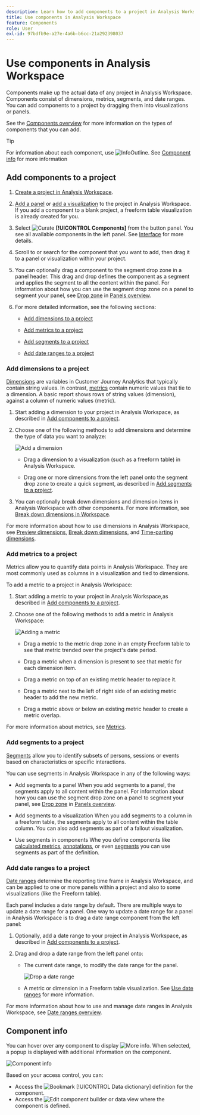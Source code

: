 ```yaml
---
description: Learn how to add components to a project in Analysis Workspace
title: Use components in Analysis Workspace
feature: Components
role: User
exl-id: 97bdfb9e-a27e-4a6b-b6cc-21a292398037
---
```

# Use components in Analysis Workspace

Components make up the actual data of any project in Analysis Workspace. Components consist of dimensions, metrics, segments, and date ranges. You can add components to a project by dragging them into visualizations or panels.

See the [Components overview](/help/components/overview.md) for more information on the types of components that you can add.

>[!TIP]
>
>For information about each component, use ![InfoOutline](/help/assets/icons/InfoOutline.svg). See [Component info](#component-info) for more information

## Add components to a project

1. [Create a project in Analysis Workspace](/help/analysis-workspace/build-workspace-project/create-projects.md).

1. [Add a panel](/help/analysis-workspace/c-panels/panels.md#create-a-panel) or [add a visualization](/help/analysis-workspace/visualizations/freeform-analysis-visualizations.md#add-visualizations-to-a-panel) to the project in Analysis Workspace. If you add a component to a blank project, a freeform table visualization is already created for you.

1. Select ![Curate](/help/assets/icons/Curate.svg) **[!UICONTROL Components]** from the button panel. You see all available components in the left panel. See [Interface](/help/analysis-workspace/home.md#interface) for more details.

1. Scroll to or search for the component that you want to add, then drag it to a panel or visualization within your project. 

1. You can optionally drag a component to the segment drop zone in a panel header. This drag and drop defines the component as a segment and applies the segment to all the content within the panel.
   For information about how you can use the segment drop zone on a panel to segment your panel, see [Drop zone](/help/analysis-workspace/c-panels/panels.md#drop-zone) in [Panels overview](/help/analysis-workspace/c-panels/panels.md).

1. For more detailed information, see the following sections:

   * [Add dimensions to a project](#add-dimensions-to-a-project)

   * [Add metrics to a project](#add-metrics-to-a-project)

   * [Add segments to a project](#add-segments-to-a-project)

   * [Add date ranges to a project](#add-date-ranges-to-a-project)

### Add dimensions to a project

[Dimensions](/help/components/dimensions/overview.md) are variables in Customer Journey Analytics that typically contain string values. In contrast, [metrics](/help/components/calc-metrics/calc-metr-overview.md) contain numeric values that tie to a dimension. A basic report shows rows of string values (dimension), against a column of numeric values (metric).

1. Start adding a dimension to your project in Analysis Workspace, as described in [Add components to a project](#add-components-to-a-project).

1. Choose one of the following methods to add dimensions and determine the type of data you want to analyze:

   ![Add a dimension](/help/components/assets/add-dimension.gif)

   * Drag a dimension to a visualization (such as a freeform table) in Analysis Workspace.
   
   * Drag one or more dimensions from the left panel onto the segment drop zone to create a quick segment, as described in [Add segments to a project](#add-filters-to-a-project).

1. You can optionally break down dimensions and dimension items in Analysis Workspace with other components. For more information, see [Break down dimensions in Workspace](/help/components/dimensions/t-breakdown-fa.md).

For more information about how to use dimensions in Analysis Workspace, see [Preview dimensions](/help/components/dimensions/view-dimensions.md), [Break down dimensions](/help/components/dimensions/t-breakdown-fa.md), and [Time-parting dimensions](/help/components/dimensions/time-parting-dimensions.md).

### Add metrics to a project

Metrics allow you to quantify data points in Analysis Workspace. They are most commonly used as columns in a visualization and tied to dimensions.

To add a metric to a project in Analysis Workspace:

1. Start adding a metric to your project in Analysis Workspace,as described in [Add components to a project](#add-components-to-a-project).



1. Choose one of the following methods to add a metric in Analysis Workspace:

   ![Adding a metric](/help/components/assets/add-metric.gif)

   * Drag a metric to the metric drop zone in an empty Freeform table to see that metric trended over the project's date period. 

   * Drag a metric when a dimension is present to see that metric for each dimension item. 

   * Drag a metric on top of an existing metric header to replace it.

   * Drag a metric next to the left of right side of an existing metric header to add the new metric.

   * Drag a metric above or below an existing metric header to create a metric overlap.

     
For more information about metrics, see [Metrics](/help/components/apply-create-metrics.md).

### Add segments to a project

[Segments](/help/components/segments/seg-overview.md) allow you to identify subsets of persons, sessions or events based on characteristics or specific interactions.

You can use segments in Analysis Workspace in any of the following ways:

* Add segments to a panel
  When you add segments to a panel, the segments apply to all content within the panel.
  For information about how you can use the segment drop zone on a panel to segment your panel, see [Drop zone](/help/analysis-workspace/c-panels/panels.md#drop-zone) in [Panels overview](/help/analysis-workspace/c-panels/panels.md).

* Add segments to a visualization
  When you add segments to a column in a freeform table, the segments apply to all content within the table column. You can also add segments as part of a fallout visualization.

* Use segments in components
  Whe you define components like [calculated metrics](/help/components/calc-metrics/cm-workflow/metrics-with-segments.md), [annotations](/help/components/annotations/create-annotations.md#annotation-builder), or even [segments](/help/components/segments/seg-builder.md) you can use segments as part of the definition.


### Add date ranges to a project

[Date ranges](/help/components/date-ranges/overview.md) determine the reporting time frame in Analysis Workspace, and can be applied to one or more panels within a project and also to some visualizations (like the Freeform table).

Each panel includes a date range by default. There are multiple ways to update a date range for a panel. One way to update a date range for a panel in Analysis Workspace is to drag a date range component from the left panel:

1. Optionally, add a date range to your project in Analysis Workspace, as described in [Add components to a project](#add-components-to-a-project).

1. Drag and drop a date range from the left panel onto:

   * The current date range, to modify the date range for the panel.

      ![Drop a date range](assets/add-date-range.gif)

   * A metric or dimension in a Freeform table visualization. See [Use date ranges](/help/components/date-ranges/overview.md#use-date-ranges) for more information.

For more information about how to use and manage date ranges in Analysis Workspace, see [Date ranges overview](/help/components/date-ranges/overview.md).

## Component info

You can hover over any component to display ![More info](/help/assets/icons/InfoOutline.svg). When selected, a popup is displayed with additional information on the component. 

![Component info](assets/component-info.png)

Based on your access control, you can:

* Access the ![Bookmark](/help/assets/icons/Bookmark.svg) [!UICONTROL Data dictionary] definition for the component.
* Access the ![Edit](/help/assets/icons/Edit.svg) component builder or data view where the component is defined.
